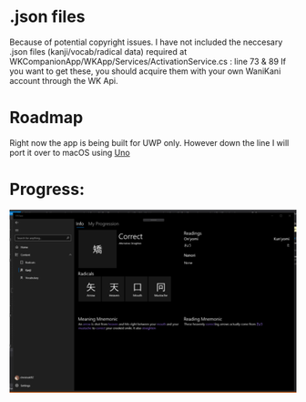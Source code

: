 # .json files

Because of potential copyright issues. I have not included the neccesary .json files (kanji/vocab/radical data) required at WKCompanionApp/WKApp/Services/ActivationService.cs : line 73 & 89
If you want to get these, you should acquire them with your own WaniKani account through the WK Api.

# Roadmap

Right now the app is being built for UWP only. However down the line I will port it over to macOS using [Uno](https://github.com/unoplatform/uno)

# Progress:
![:D](unknown.png)

